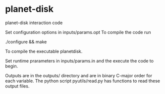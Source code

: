 planet-disk
===========

planet-disk interaction code


Set configuration options in inputs/params.opt
To compile the code run

./configure && make

To compile the executable planetdisk.

Set runtime prarameters in inputs/params.in and the execute the code to begin.

Outputs are in the outputs/ directory and are in binary C-major order for each variable. The python script pyutils/read.py has functions to read these output files. 
